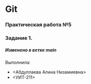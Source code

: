# Git
### Практическая работа №5
### Задание 1.
##### Изменено в ветке main

Выполнила:
* <Абдуллаева Алина Низамиевна>
* <УИТ-211>
